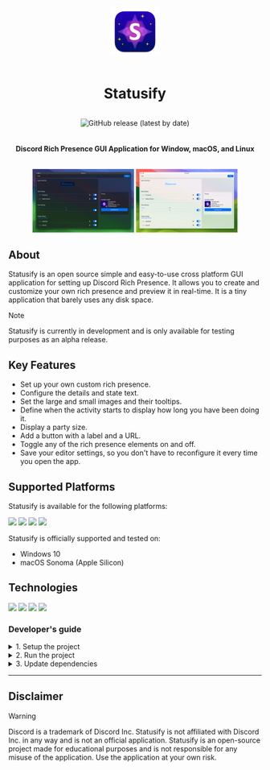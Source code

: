<div align="center" style="display:grid;place-items:center;">
<p>
    <img width="100" src="./app-icon.png" alt="Statusify Logo">
</p>
<h1>Statusify</h1>

![GitHub release (latest by date)](https://img.shields.io/github/v/release/Orphoros/Statusify?label=latest%20release)

<h4>Discord Rich Presence GUI Application for Window, macOS, and Linux</h4>
</div>

<p align="middle">
    <img src="./img/statusify_v0.0.6_macos_darktheme.png" width="40%" />
    <img src="./img/statusify_v0.0.6_macos_lighttheme.png" width="40%" />
</p>

## About

Statusify is an open source simple and easy-to-use cross platform GUI application for setting up Discord Rich Presence. It allows you to create and customize your own rich presence and preview it in real-time. It is a tiny application that barely uses any disk space.

> [!NOTE]
> Statusify is currently in development and is only available for testing purposes as an alpha release.

## Key Features

- Set up your own custom rich presence.
- Configure the details and state text.
- Set the large and small images and their tooltips.
- Define when the activity starts to display how long you have been doing it.
- Display a party size.
- Add a button with a label and a URL.
- Toggle any of the rich presence elements on and off.
- Save your editor settings, so you don't have to reconfigure it every time you open the app.

## Supported Platforms

Statusify is available for the following platforms:

<p align="left">
    <img src="https://img.shields.io/badge/Windows-10-0078D6?style=for-the-badge&logo=windows&logoColor=white" />
    <img src="https://img.shields.io/badge/Windows-11-0078D6?style=for-the-badge&logo=windows&logoColor=white" />
    <img src="https://img.shields.io/badge/macOS-Sonoma-000000?style=for-the-badge&logo=apple&logoColor=white" />
    <img src="https://img.shields.io/badge/Linux-Ubuntu-E95420?style=for-the-badge&logo=ubuntu&logoColor=white" />

</p>

Statusify is officially supported and tested on:

- Windows 10
- macOS Sonoma (Apple Silicon)

## Technologies

<p align="left">
    <img src="https://img.shields.io/badge/Tauri-000000?style=for-the-badge&logo=tauri&logoColor=white" />
    <img src="https://img.shields.io/badge/TypeScript-3178C6?style=for-the-badge&logo=typescript&logoColor=white" />
    <img src="https://img.shields.io/badge/React-1e90ff?style=for-the-badge&logo=react&logoColor=white" />
    <img src="https://img.shields.io/badge/Tailwind_CSS-38B2AC?style=for-the-badge&logo=tailwind-css&logoColor=white" />



### Developer's guide

<details><summary>1. Setup the project</summary>

1. Clone the repository and install the dependencies.

```bash
git clone git@github.com:Orphoros/Statusify.git
```

2. Install the dependencies.

```bash
npm i
```

</details>

<details><summary>2. Run the project</summary>

Run the app in development mode.

```bash
npm run tauri dev
```

</details>

</details>

<details><summary>3. Update dependencies</summary>

1. Fetch new updates from the repository.

```bash
npm run upgrade
```

2. Create the lock file for the new dependencies.

```bash
npm run lock
```

</details>

---

## Disclaimer

> [!WARNING]
> Discord is a trademark of Discord Inc. Statusify is not affiliated with Discord Inc. in any way and is not an official application. Statusify is an open-source project made for educational purposes and is not responsible for any misuse of the application. Use the application at your own risk.